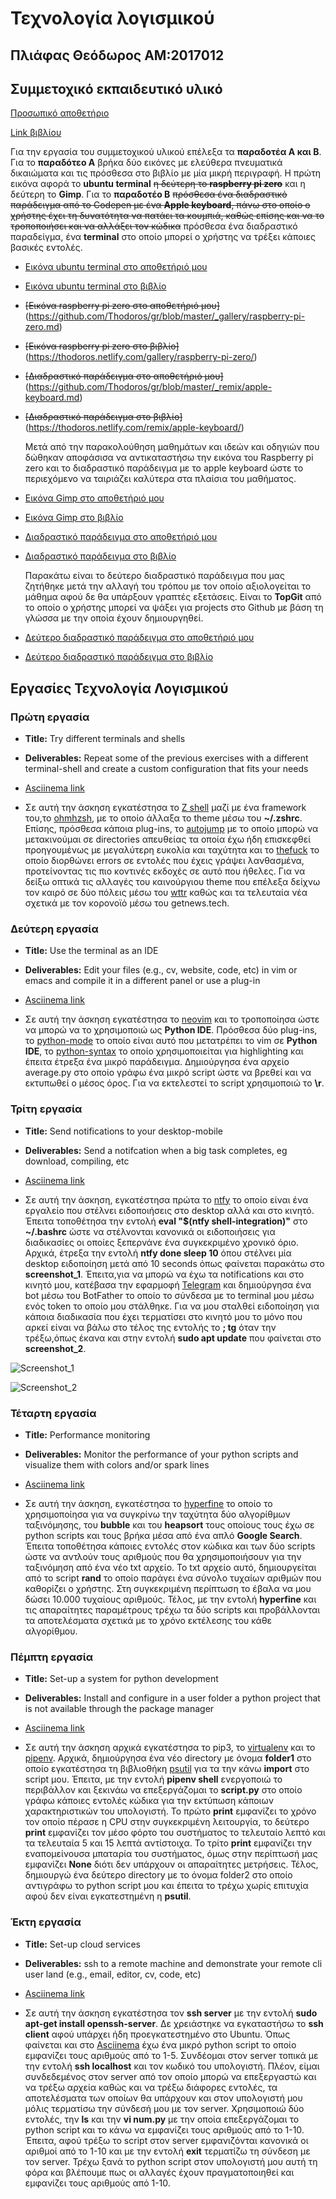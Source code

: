 # Τεχνολογία λογισμικού

## Πλιάφας Θεόδωρος ΑΜ:2017012

## Συμμετοχικό εκπαιδευτικό υλικό

[Προσωπικό αποθετήριο](https://github.com/Thodoros/gr)

[Link βιβλίου](https://thodoros.netlify.com)

  Για την εργασία του συμμετοχικού υλικού επέλεξα τα **παραδοτέα Α και Β**. Για το **παραδότεο Α** βρήκα δύο εικόνες με ελεύθερα πνευματικά δικαιώματα και τις πρόσθεσα στο βιβλίο με μία μικρή περιγραφή. Η πρώτη εικόνα αφορά το **ubuntu terminal** ~~η δεύτερη το **raspberry pi zero**~~ και η δεύτερη το **Gimp**. Για το **παραδοτέο Β** ~~πρόσθεσα ένα διαδραστικό παράδειγμα από το Codepen με ένα **Apple keyboard**, πάνω στο οποίο ο χρήστης έχει τη δυνατότητα να πατάει τα κουμπιά, καθώς επίσης και να το τροποποιήσει και να αλλάξει τον κώδικα~~ πρόσθεσα ένα διαδραστικό παραδείγμα, ένα **terminal** στο οποίο μπορεί ο χρήστης να τρέξει κάποιες βασικές εντολές.

* [Εικόνα ubuntu terminal στο αποθετήριό μου](https://github.com/Thodoros/gr/blob/master/_gallery/ubuntu-terminal.md)

* [Εικόνα ubuntu terminal στο βιβλίο](https://thodoros.netlify.com/gallery/ubuntu-terminal/)

* ~~[Εικόνα raspberry pi zero στο αποθετήριό μου]~~(https://github.com/Thodoros/gr/blob/master/_gallery/raspberry-pi-zero.md)

* ~~[Εικόνα raspberry pi zero στο βιβλίο]~~ (https://thodoros.netlify.com/gallery/raspberry-pi-zero/)

* ~~[Διαδραστικό παράδειγμα στο αποθετήριό μου]~~ (https://github.com/Thodoros/gr/blob/master/_remix/apple-keyboard.md)

* ~~[Διαδραστικό παράδειγμα στο βιβλίο]~~ (https://thodoros.netlify.com/remix/apple-keyboard/)

  Μετά από την παρακολούθηση μαθημάτων και ιδεών και οδηγιών που δώθηκαν αποφάσισα να αντικαταστήσω την εικόνα του Raspberry pi zero και το διαδραστικό παράδειγμα με το apple keyboard ώστε το περιεχόμενο να ταιριάζει καλύτερα στα πλαίσια του μαθήματος.

* [Εικόνα Gimp στο αποθετήριό μου](https://github.com/Thodoros/gr/blob/master/_gallery/gimp.md)

* [Εικόνα Gimp στο βιβλίο](https://thodoros.netlify.app/gallery/gimp/)

* [Διαδραστικό παράδειγμα στο αποθετήριό μου](https://github.com/Thodoros/gr/blob/master/_remix/terminal.md)

* [Διαδραστικό παράδειγμα στο βιβλίο](https://thodoros.netlify.app/remix/terminal/)
  
  Παρακάτω είναι το δεύτερο διαδραστικό παράδειγμα που μας ζητήθηκε μετά την αλλαγή του τρόπου με τον οποίο αξιολογείται το μάθημα αφού δε θα υπάρξουν γραπτές εξετάσεις. Είναι το **TopGit** από το οποίο ο χρήστης μπορεί να ψάξει για projects στο Github με βάση τη γλώσσα με την οποία έχουν δημιουργηθεί.

* [Δεύτερο διαδραστικό παράδειγμα στο αποθετήριό μου](https://github.com/Thodoros/gr/blob/master/_remix/top-git.md)

* [Δεύτερο διαδραστικό παράδειγμα στο βιβλίο](https://thodoros.netlify.app/remix/top-git/)

## Εργασίες Τεχνολογία Λογισμικού

### Πρώτη εργασία

* **Title:** Try different terminals and shells

* **Deliverables:** Repeat some of the previous exercises with a different terminal-shell and create a custom configuration that fits your needs

* [Asciinema link](https://asciinema.org/a/314665)

* Σε αυτή την άσκηση εγκατέστησα το [Z shell](http://www.zsh.org) μαζί με ένα framework του,το [ohmhzsh](https://github.com/ohmyzsh/ohmyzsh), με το οποίο άλλαξα το theme μέσω του **~/.zshrc**. Επίσης, πρόσθεσα κάποια plug-ins, το [autojump](https://github.com/wting/autojump) με το οποίο μπορώ να μετακινούμαι σε directories απευθείας τα οποία έχω ήδη επισκεφθεί προηγουμένως με μεγαλύτερη ευκολία και ταχύτητα και το [thefuck](https://github.com/nvbn/thefuck) το οποίο διορθώνει errors σε εντολές που έχεις γράψει λανθασμένα, προτείνοντας τις πιο κοντινές εκδοχές σε αυτό που ήθελες. Για να δείξω οπτικά τις αλλαγές του καινούργιου theme που επέλεξα δείχνω τον καιρό σε δύο πόλεις μέσω του [wttr](https://github.com/chubin/wttr.in) καθώς και τα τελευταία νέα σχετικά με τον κορονοϊό μέσω του getnews.tech.

### Δεύτερη εργασία

* **Title:** Use the terminal as an IDE

* **Deliverables:** Edit your files (e.g., cv, website, code, etc) in vim or emacs and compile it in a different panel or use a plug-in

* [Asciinema link](https://asciinema.org/a/314619)

* Σε αυτή την άσκηση εγκατέστησα το [neovim](https://github.com/neovim/neovim) και το τροποποίησα ώστε να μπορώ να το χρησιμοποιώ ως **Python IDE**. Πρόσθεσα δύο plug-ins, το [python-mode](https://github.com/python-mode/python-mode) το οποίο είναι αυτό που μετατρέπει το vim σε **Python IDE**, το [python-syntax](https://github.com/vim-python/python-syntax) το οποίο χρησιμοποιείται για highlighting και έπειτα έτρεξα ένα μικρό παράδειγμα. Δημιούργησα ένα αρχείο average.py στο οποίο γράφω ένα μικρό script ώστε να βρεθεί και να εκτυπωθεί ο μέσος όρος. Για να εκτελεστεί το script χρησιμοποιώ το **\r**.

### Τρίτη εργασία

* **Title:** Send notifications to your desktop-mobile

* **Deliverables:** Send a notifcation when a big task completes, eg download, compiling, etc

* [Asciinema link](https://asciinema.org/a/314820)

* Σε αυτή την άσκηση, εγκατέστησα πρώτα το [ntfy](https://github.com/dschep/ntfy) το οποίο είναι ένα εργαλείο που στέλνει ειδοποιήσεις στο desktop αλλά και στο κινητό. Έπειτα τοποθέτησα την εντολή **eval "$(ntfy shell-integration)"** στο **~/.bashrc** ώστε να στέλνονται κανονικά οι ειδοποιήσεις για διαδικασίες οι οποίες ξεπερνάνε ένα συγκεκριμένο χρονικό όριο. Αρχικά, έτρεξα την εντολή **ntfy done sleep 10** όπου στέλνει μία desktop ειδοποίηση μετά από 10 seconds όπως φαίνεται παρακάτω στο **screenshot_1**. Έπειτα,για να μπορώ να έχω τα notifications και στο κινητό μου, κατέβασα την εφαρμοφή [Telegram](https://telegram.org) και δημιούργησα ένα bot μέσω του BotFather το οποίο το σύνδεσα με το terminal μου μέσω ενός token το οποίο μου στάλθηκε. Για να μου σταλθεί ειδοποίηση για κάποια διαδικασία που έχει τερματίσει στο κινητό μου το μόνο που αρκεί είναι να βάλω στο τέλος της εντολής το **; tg** όταν την τρέξω,όπως έκανα και στην εντολή **sudo apt update** που φαίνεται στο **screenshot_2**.

![Screenshot_1](screenshots/screenshot_1.png)

![Screenshot_2](screenshots/screenshot_2.png)

### Τέταρτη εργασία

* **Title:** Performance monitoring

* **Deliverables:** Monitor the performance of your python scripts and visualize them with colors and/or spark lines

* [Asciinema link](https://asciinema.org/a/312503)

* Σε αυτή την άσκηση, εγκατέστησα το [hyperfine](https://github.com/sharkdp/hyperfine) το οποίο το χρησιμοποίησα για να συγκρίνω την ταχύτητα δύο αλγορίθμων ταξινόμησης, του **bubble** και του **heapsort** τους οποίους τους έχω σε python scripts και τους βρήκα μέσα από ένα απλό **Google Search**. Έπειτα τοποθέτησα κάποιες εντολές στον κώδικα και των δύο scripts ώστε να αντλούν τους αριθμούς που θα χρησιμοποιήσουν για την ταξινόμηση από ένα νέο txt αρχείο. Το txt αρχείο αυτό, δημιουργείται από το script **rand** το οποίο παράγει ένα σύνολο τυχαίων αριθμών που καθορίζει ο χρήστης. Στη συγκεκριμένη περίπτωση το έβαλα να μου δώσει 10.000 τυχαίους αριθμούς. Τέλος, με την εντολή **hyperfine** και τις απαραίτητες παραμέτρους τρέχω τα δύο scripts και προβάλλονται τα αποτελέσματα σχετικά με το χρόνο εκτέλεσης του κάθε αλγορίθμου.

### Πέμπτη εργασία

* **Title:** Set-up a system for python development

* **Deliverables:** Install and configure in a user folder a python project that is not available through the package manager

* [Asciinema link](https://asciinema.org/a/324803)

* Σε αυτή την άσκηση αρχικά εγκατέστησα το pip3, το [virtualenv](https://virtualenv.pypa.io/en/latest/) και το [pipenv](https://github.com/pypa/pipenv). Αρχικά, δημιούργησα ένα νέο directory με όνομα **folder1** στο οποίο εγκατέστησα τη βιβλιοθήκη [psutil](https://pypi.org/project/psutil/) για τα την κάνω **import** στο script μου. Έπειτα, με την εντολή **pipenv shell** ενεργοποιώ το περιβάλλον και ξεκινάω να επεξεργάζομαι το **script.py** στο οποίο γράφω κάποιες εντολές κώδικα για την εκτύπωση κάποιων χαρακτηριστικών του υπολογιστή. Το πρώτο **print** εμφανίζει το χρόνο τον οποίο πέρασε η CPU στην συγκεκριμένη λειτουργία, το δεύτερο **print** εμφανίζει τον μέσο φόρτο του συστήματος το τελευταίο λεπτό και τα τελευταία 5 και 15 λεπτά αντίστοιχα. Το τρίτο **print** εμφανίζει την εναπομείνουσα μπαταρία του συστήματος, όμως στην περίπτωσή μας εμφανίζει **None** διότι δεν υπάρχουν οι απαραίτητες μετρήσεις. Τέλος, δημιουργώ ένα δεύτερο directory με το όνομα folder2 στο οποίο αντιγράφω το python script μου και έπειτα το τρέχω χωρίς επιτυχία αφού δεν είναι εγκατεστημένη η **psutil**.

### Έκτη εργασία

* **Title:** Set-up cloud services

* **Deliverables:** ssh to a remote machine and demonstrate your remote cli user land (e.g., email, editor, cv, code, etc)

* [Asciinema link](https://asciinema.org/a/327277)

* Σε αυτή την άσκηση εγκατέστησα τον **ssh server** με την εντολή **sudo apt-get install openssh-server**. Δε χρειάστηκε να εγκαταστήσω το **ssh client** αφού υπάρχει ήδη προεγκατεστημένο στο Ubuntu. Όπως φαίνεται και στο [Asciinema](https://asciinema.org/a/327277) έχω ένα μικρό python script το οποίο εμφανίζει τους αριθμούς από το 1-5. Συνδέομαι στον server τοπικά με την εντολή **ssh localhost** και τον κωδικό του υπολογιστή. Πλέον, είμαι συνδεδεμένος στον server από τον οποίο μπορώ να επεξεργαστώ και να τρέξω αρχεία καθώς και να τρέξω διάφορες εντολές, τα αποτελέσματα των οποίων θα υπάρχουν και στον υπολογιστή μου μόλις τερματίσω την σύνδεσή μου με τον server. Χρησιμοποιώ δύο εντολές, την **ls** και την **vi num.py** με την οποία επεξεργάζομαι το python script και το κάνω να εμφανίζει τους αριθμούς από το 1-10. Έπειτα, αφού τρέξω το script στον server εμφανιζόνται κανονικά οι αριθμοί από το 1-10 και με την εντολή **exit** τερματίζω τη σύνδεση με τον server. Τρέχω ξανά το python script στον υπολογιστή μου αυτή τη φόρα και βλέπουμε πως οι αλλαγές έχουν πραγματοποιηθεί και εμφανίζει τους αριθμούς από 1-10. 
